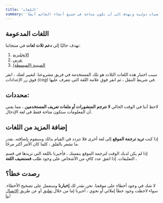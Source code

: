 ```yaml
---
title: 'اللغات'
summary: 'الرياضيات دولية ونهدف إلى أن تكون متاحة في جميع أنحاء العالم أيضًا!'
---
```


## اللغات المدعومة

نهدف حاليًا إلى **دعم ثلاث لغات** في منتجاتنا:

1. [الإنجليزية](/languages)
2. [عربي](/ar/languages)
3. [الصينية (المبسطة)](/zh-cn/languages)

سبب اختيار هذه اللغات الثلاث هو تلك المستخدمة في فريق مشروعنا.
لتغيير لغتك ، انقر فوق زر الإعدادات _(cog)_ في شريط التنقل ، ثم انقر فوق علامة اللغة التي تتعرف عليها.

## محددات:

لاحظ أننا في الوقت الحالي **لا نترجم المنشورات أو ملفات تعريف المستخدمين** ، مما يعني أن المعلومات ستكون متاحة فقط في لغة الإدخال.

## إضافة المزيد من اللغات

إذا كنت **تريد ترجمة الموقع** إلى لغة أخرى فلا تتردد في القيام بذلك وسنقوم بإضافته. بقدر ما نشعر بالقلق ، كلما كان الأمر أكثر مرحًا.

إذا لم يكن لديك الوقت لترجمة الموقع بنفسك ، فأخبرنا باللغة التي تريدها في قسم التعليقات. إذا اتفق عدد كافٍ من الأشخاص على وجود طلب **فسنضيف اللغة .**

## رصدت خطأ؟

لا شك في وجود أخطاء على موقعنا. نحن نقدر لك **إخبارنا** وسنعمل على تصحيح الأخطاء. سواء لاحظت وجود خطأ إملائي أو نحوي ، أخبرنا إما من خلال [تعليق](/feedback) أو عن طريق [الاتصال بنا](/contact-us)!
